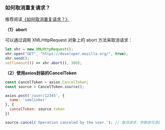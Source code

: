### 如何取消重复请求？

推荐阅读[《如何取消重复请求？》](https://mp.weixin.qq.com/s?__biz=MzAxODE2MjM1MA==&mid=2651576212&idx=2&sn=b1c3fac9534f01f4d7c68f7b88800d5c&chksm=80250055b75289430570c54ba104675cbc6e5cf15cd35154a63f1d89b9f7211fb2f88f232e0f&scene=27#wechat_redirect)

**（1）abort**

可以通过调用 XMLHttpRequest 对象上的 abort 方法来取消请求：

```js
let xhr = new XMLHttpRequest();
xhr.open("GET", "https://developer.mozilla.org/", true);
xhr.send();
setTimeout(() => xhr.abort(), 300);
```

**（2）使用axios封装的CancelToken**

```js
const CancelToken = axios.CancelToken;
const source = CancelToken.source();

axios.post('/user/12345', {
  name: 'semlinker'
}, {
  cancelToken: source.token
})

source.cancel('Operation canceled by the user.'); // 取消请求，参数是可选的
```
